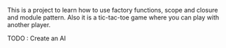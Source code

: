 This is a project to learn how to use factory functions, scope and closure and module pattern. Also it is a tic-tac-toe game where you can play with another player. 

TODO : Create an AI 